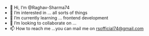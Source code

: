 - 👋 Hi, I’m @Raghav-Sharma74
- 👀 I’m interested in ... all sorts of things
- 🌱 I’m currently learning ... frontend development
- 💞️ I’m looking to collaborate on ...
- 📫 How to reach me ...you can mail me on rsofficial74@gmail.com

<!---
Raghav-Sharma74/Raghav-Sharma74 is a ✨ special ✨ repository because its `README.md` (this file) appears on your GitHub profile.
You can click the Preview link to take a look at your changes.
--->
